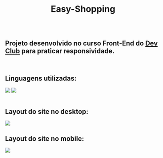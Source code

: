 <h1 align="center"> Easy-Shopping </h1>
</br>
</br>


<h2> Projeto desenvolvido no curso Front-End do <a href="https://rodolfomori.com.br/devclub">Dev Club</a> para praticar responsividade.</h2> 
</br>


<div style="display-block">
  <h2> Linguagens utilizadas: </h2>
  <img src="https://img.shields.io/badge/HTML5-E34F26?style=for-the-badge&logo=html5&logoColor=white"/>
  <img src="https://img.shields.io/badge/CSS3-1572B6?style=for-the-badge&logo=css3&logoColor=white"/>
 </div>
 </br>
 
<h2> Layout do site no desktop: </h2>
<img src="https://github.com/Beatrizsantos1/Easy-Shopping/blob/master/img/Shopping%20via%20desktop%20illustration.png?raw=true">
 </br>
 
<h2> Layout do site no mobile: </h2>
<img src="https://github.com/Beatrizsantos1/Easy-Shopping/blob/master/img/Shopping%20via%20mobile%20illustration.png?raw=true"/>
